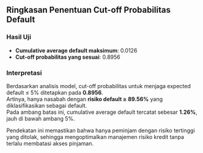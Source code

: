 ## Ringkasan Penentuan Cut-off Probabilitas Default

### Hasil Uji

- **Cumulative average default maksimum**: 0.0126  
- **Cut-off probabilitas yang sesuai**: 0.8956

### Interpretasi

Berdasarkan analisis model, cut-off probabilitas untuk menjaga expected default ≤ 5% ditetapkan pada **0.8956**.  
Artinya, hanya nasabah dengan **risiko default ≥ 89.56%** yang diklasifikasikan sebagai default.  
Pada ambang batas ini, cumulative average default tercatat sebesar **1.26%**, jauh di bawah ambang 5%.  

Pendekatan ini memastikan bahwa hanya peminjam dengan risiko tertinggi yang ditolak, sehingga mengoptimalkan manajemen risiko kredit tanpa terlalu membatasi akses pinjaman.
